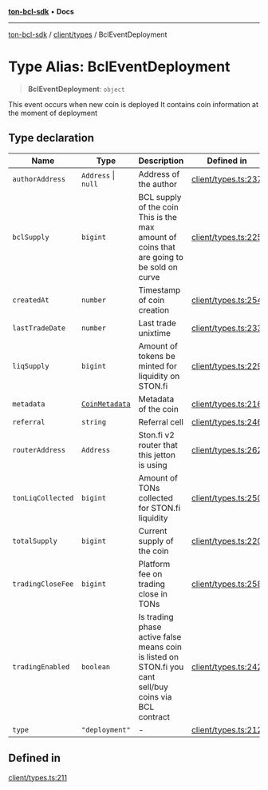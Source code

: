 [**ton-bcl-sdk**](../../../README.md) • **Docs**

***

[ton-bcl-sdk](../../../README.md) / [client/types](../README.md) / BclEventDeployment

# Type Alias: BclEventDeployment

> **BclEventDeployment**: `object`

This event occurs when new coin is deployed
It contains coin information at the moment of deployment

## Type declaration

| Name | Type | Description | Defined in |
| ------ | ------ | ------ | ------ |
| `authorAddress` | `Address` \| `null` | Address of the author | [client/types.ts:237](https://github.com/ton-fun-tech/ton-bcl-sdk/blob/2c3a03eff23b95310615d175a0897f8d39565c83/src/client/types.ts#L237) |
| `bclSupply` | `bigint` | BCL supply of the coin This is the max amount of coins that are going to be sold on curve | [client/types.ts:225](https://github.com/ton-fun-tech/ton-bcl-sdk/blob/2c3a03eff23b95310615d175a0897f8d39565c83/src/client/types.ts#L225) |
| `createdAt` | `number` | Timestamp of coin creation | [client/types.ts:254](https://github.com/ton-fun-tech/ton-bcl-sdk/blob/2c3a03eff23b95310615d175a0897f8d39565c83/src/client/types.ts#L254) |
| `lastTradeDate` | `number` | Last trade unixtime | [client/types.ts:233](https://github.com/ton-fun-tech/ton-bcl-sdk/blob/2c3a03eff23b95310615d175a0897f8d39565c83/src/client/types.ts#L233) |
| `liqSupply` | `bigint` | Amount of tokens be minted for liquidity on STON.fi | [client/types.ts:229](https://github.com/ton-fun-tech/ton-bcl-sdk/blob/2c3a03eff23b95310615d175a0897f8d39565c83/src/client/types.ts#L229) |
| `metadata` | [`CoinMetadata`](CoinMetadata.md) | Metadata of the coin | [client/types.ts:216](https://github.com/ton-fun-tech/ton-bcl-sdk/blob/2c3a03eff23b95310615d175a0897f8d39565c83/src/client/types.ts#L216) |
| `referral` | `string` | Referral cell | [client/types.ts:246](https://github.com/ton-fun-tech/ton-bcl-sdk/blob/2c3a03eff23b95310615d175a0897f8d39565c83/src/client/types.ts#L246) |
| `routerAddress` | `Address` | Ston.fi v2 router that this jetton is using | [client/types.ts:262](https://github.com/ton-fun-tech/ton-bcl-sdk/blob/2c3a03eff23b95310615d175a0897f8d39565c83/src/client/types.ts#L262) |
| `tonLiqCollected` | `bigint` | Amount of TONs collected for STON.fi liquidity | [client/types.ts:250](https://github.com/ton-fun-tech/ton-bcl-sdk/blob/2c3a03eff23b95310615d175a0897f8d39565c83/src/client/types.ts#L250) |
| `totalSupply` | `bigint` | Current supply of the coin | [client/types.ts:220](https://github.com/ton-fun-tech/ton-bcl-sdk/blob/2c3a03eff23b95310615d175a0897f8d39565c83/src/client/types.ts#L220) |
| `tradingCloseFee` | `bigint` | Platform fee on trading close in TONs | [client/types.ts:258](https://github.com/ton-fun-tech/ton-bcl-sdk/blob/2c3a03eff23b95310615d175a0897f8d39565c83/src/client/types.ts#L258) |
| `tradingEnabled` | `boolean` | Is trading phase active false means coin is listed on STON.fi you cant sell/buy coins via BCL contract | [client/types.ts:242](https://github.com/ton-fun-tech/ton-bcl-sdk/blob/2c3a03eff23b95310615d175a0897f8d39565c83/src/client/types.ts#L242) |
| `type` | `"deployment"` | - | [client/types.ts:212](https://github.com/ton-fun-tech/ton-bcl-sdk/blob/2c3a03eff23b95310615d175a0897f8d39565c83/src/client/types.ts#L212) |

## Defined in

[client/types.ts:211](https://github.com/ton-fun-tech/ton-bcl-sdk/blob/2c3a03eff23b95310615d175a0897f8d39565c83/src/client/types.ts#L211)
